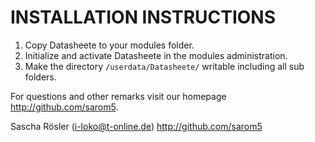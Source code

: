 INSTALLATION INSTRUCTIONS
=========================

1) Copy Datasheete to your modules folder.
2) Initialize and activate Datasheete in the modules administration.
3) Make the directory `/userdata/Datasheete/` writable including all sub folders.

For questions and other remarks visit our homepage http://github.com/sarom5.

Sascha Rösler (i-loko@t-online.de)
http://github.com/sarom5
